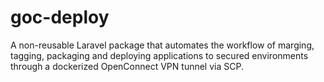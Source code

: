 # goc-deploy
A non-reusable Laravel package that automates the workflow of marging, tagging, packaging and deploying applications to secured environments through a dockerized OpenConnect VPN tunnel via SCP.
